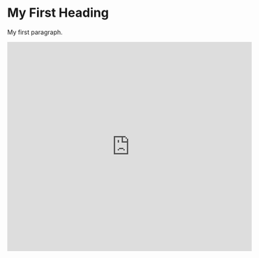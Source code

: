 <!DOCTYPE html>
<html>
<body>

<h1>My First Heading</h1>
<p>My first paragraph.</p>

<iframe src="https://www.weatherlink.com/embeddablePage/show/89a564bd5590474ab6f791003893da9b/wide" width="560" height="480" frameborder="0"></iframe> 

</body>
</html>
